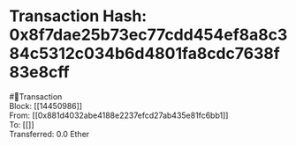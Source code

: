 
Transaction Hash: 0x8f7dae25b73ec77cdd454ef8a8c384c5312c034b6d4801fa8cdc7638f83e8cff
====================================================================================
  
#💸Transaction  
Block: [[14450986]]  
From: [[0x881d4032abe4188e2237efcd27ab435e81fc6bb1]]  
To: [[]]  
Transferred: 0.0 Ether